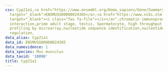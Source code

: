 ```yaml
---
csv: Cyp21a1,<a href="https://www.ensembl.org/Homo_sapiens/Gene/Summary?db=core;g=ENSMUSG00000024365"
  target="_blank">ENSMUSG00000024365</a>,<a href="https://www.ncbi.nlm.nih.gov/pubmed/23834426"
  target="_blank"><i class="fas fa-file"></i></a>",chromatin immunoprecipitation assay,direct
  interaction,prime adult stage, testis, Spermatocyte, high throughput transcription
  profiling by microarray,nucleotide sequence identification,nucleotide sequence identification,transcriptional
  regulation,
data_alias: Cyp21a1
data_id: ENSMUSG00000024365
data_numevidence: 1
data_species: Mus musculus
data_taxid: '10090'
title: Cyp21a1
---
```

